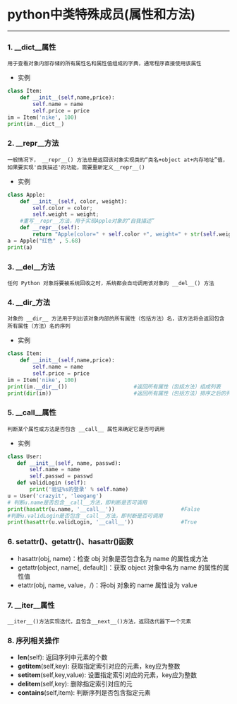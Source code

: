# python中类特殊成员(属性和方法)
_____
### 1. __dict__属性
`用于查看对象内部存储的所有属性名和属性值组成的字典，通常程序直接使用该属性`

* 实例
```python
class Item:
    def __init__(self,name,price):
        self.name = name
        self.price = price
im = Item('nike', 100)
print(im.__dict__)
```

### 2. __repr__方法
`一般情况下， __repr__() 方法总是返回该对象实现类的“类名+object at+内存地址”值，如果要实现'自我描述'的功能，需要重新定义__repr__()`

* 实例
```python
class Apple:
    def __init__(self, color, weight):
        self.color = color;
        self.weight = weight;
    #重写__repr__方法，用于实现Apple对象的“自我描述”
    def __repr__(self):
        return "Apple[color=" + self.color +", weight=" + str(self.weight) + "]"
a = Apple("红色" , 5.68)
print(a)
```
### 3. __del__方法
`任何 Python 对象将要被系统回收之时，系统都会自动调用该对象的 __del__() 方法`

### 4. __dir_方法
`对象的 __dir__ 方法用于列出该对象内部的所有属性（包括方法）名，该方法将会返回包含所有属性（方法）名的序列`

* 实例
```python
class Item:
    def __init__(self,name,price):
        self.name = name
        self.price = price
im = Item('nike', 100)
print(im.__dir__())                     #返回所有属性（包括方法）组成列表
print(dir(im))                          #返回所有属性（包括方法）排序之后的列表
```
### 5. __call__属性
 `判断某个属性或方法是否包含 __call__ 属性来确定它是否可调用 `
 
* 实例
```python
class User:
   def __init__(self, name, passwd):
       self.name = name
       self.passwd = passwd
   def validLogin (self):
       print('验证%s的登录' % self.name)       
u = User('crazyit', 'leegang')
# 判断u.name是否包含__call__方法，即判断是否可调用
print(hasattr(u.name, '__call__'))                     #False
#判断u.validLogin是否包含__call__方法，即判断是否可调用
print(hasattr(u.validLogin, '__call__'))               #True
```
### 6. setattr()、getattr()、hasattr()函数
* hasattr(obj, name)：检查 obj 对象是否包含名为 name 的属性或方法
* getattr(object, name[, default])：获取 object 对象中名为 name 的属性的属性值
* etattr(obj, name, value，/)：将obj 对象的 name 属性设为 value

### 7. __iter__属性
`__iter__()方法实现迭代，且包含__next__()方法，返回迭代器下一个元素`

### 8. 序列相关操作
* __len__(self): 返回序列中元素的个数
* __getitem__(self,key): 获取指定索引对应的元素，key应为整数
* __setitem__(self,key,value): 设置指定索引对应的元素，key应为整数
* __delitem__(self,key): 删除指定索引对应的元
* __contains__(self,item): 判断序列是否包含指定元素
